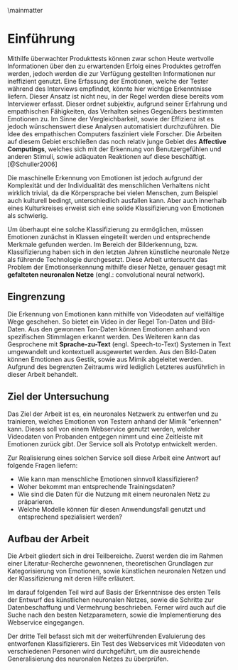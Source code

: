 
\mainmatter

# Einführung

Mithilfe überwachter Produkttests können zwar schon Heute wertvolle Informationen über den zu erwartenden Erfolg eines Produktes getroffen werden, jedoch werden die zur Verfügung gestellten Informationen nur ineffizient genutzt. Eine Erfassung der Emotionen, welche der Tester während des Interviews empfindet, könnte hier wichtige Erkenntnisse liefern. Dieser Ansatz ist nicht neu, in der Regel werden diese bereits vom Interviewer erfasst. Dieser ordnet subjektiv, aufgrund seiner Erfahrung und empathischen Fähigkeiten, das Verhalten seines Gegenübers bestimmten Emotionen zu. Im Sinne der Vergleichbarkeit, sowie der Effizienz ist es jedoch wünschenswert diese Analysen automatisiert durchzuführen.
Die Idee des empathischen Computers fasziniert viele Forscher. Die Arbeiten auf diesem Gebiet erschließen das noch relativ junge Gebiet des **Affective Computings**, welches sich mit der Erkennung von Benutzergefühlen und anderen Stimuli, sowie adäquaten Reaktionen auf diese beschäftigt.[@Schuller2006]

Die maschinelle Erkennung von Emotionen ist jedoch aufgrund der Komplexität und der Individualität des menschlichen Verhaltens nicht wirklich trivial, da die Körpersprache bei vielen Menschen, zum Beispiel auch kulturell bedingt, unterschiedlich ausfallen kann. Aber auch innerhalb eines Kulturkreises erweist sich eine solide Klassifizierung von Emotionen als schwierig.

Um überhaupt eine solche Klassifizierung zu ermöglichen, müssen Emotionen zunächst in Klassen eingeteilt werden und entsprechende Merkmale gefunden werden. Im Bereich der Bilderkennung, bzw. Klassifizierung haben sich in den letzten Jahren künstliche neuronale Netze als führende Technologie durchgesetzt. Diese Arbeit untersucht das Problem der Emotionserkennung mithilfe dieser Netze, genauer gesagt mit **gefalteten neuronalen Netze** (engl.: convolutional neural network).

## Eingrenzung

Die Erkennung von Emotionen kann mithilfe von Videodaten auf vielfältige Wege geschehen. So bietet ein Video in der Regel Ton-Daten und Bild-Daten. Aus den gewonnen Ton-Daten können Emotionen anhand von spezifischen Stimmlagen erkannt werden. Des Weiteren kann das Gesprochene mit **Sprache-zu-Text** (engl. Speech-to-Text) Systemen in Text umgewandelt und kontextuell ausgewertet werden.
Aus den Bild-Daten können Emotionen aus Gestik, sowie aus Mimik abgeleitet werden. Aufgrund des begrenzten Zeitraums wird lediglich Letzteres ausführlich in dieser Arbeit behandelt.

<!--
Die automatisierte Erkennung von Emotionen aus Bildern ist kein grundlegend neues Thema. So wurde es zum Beispiel schon untersucht.... (TODO REF). Als Abgrenzung zu .... wird in dieser Arbeit  -->

## Ziel der Untersuchung

Das Ziel der Arbeit ist es, ein neuronales Netzwerk zu entwerfen und zu trainieren, welches Emotionen von Testern anhand der Mimik "erkennen" kann. Dieses soll von einem Webservice genutzt werden, welcher Videodaten von Probanden entgegen nimmt und eine Zeitleiste mit Emotionen zurück gibt. Der Service soll als Prototyp entwickelt werden.

Zur Realisierung eines solchen Service soll diese Arbeit eine Antwort auf folgende Fragen liefern:

* Wie kann man menschliche Emotionen sinnvoll klassifizieren?
* Woher bekommt man entsprechende Trainingsdaten?
* Wie sind die Daten für die Nutzung mit einem neuronalen Netz zu präparieren.
* Welche Modelle können für diesen Anwendungsfall genutzt und entsprechend spezialisiert werden?


<!--## Stand der Forschung -->

## Aufbau der Arbeit

Die Arbeit gliedert sich in drei Teilbereiche. Zuerst werden die im Rahmen einer Literatur-Recherche gewonnenen, theoretischen Grundlagen zur Kategorisierung von Emotionen, sowie künstlichen neuronalen Netzen und der Klassifizierung mit deren Hilfe erläutert.
<!-- TODO: anders schreiben? -->

Im darauf folgenden Teil wird auf Basis der Erkenntnisse des ersten Teils der Entwurf des künstlichen neuronalen Netzes, sowie die Schritte zur Datenbeschaffung und Vermehrung beschrieben. Ferner wird auch auf die Suche nach den besten Netzparametern, sowie die Implementierung des Webservice eingegangen.

Der dritte Teil befasst sich mit der weiterführenden Evaluierung des entworfenen Klassifizierers. Ein Test des Webservices mit Videodaten von verschiedenen Personen wird durchgeführt, um die ausreichende Generalisierung des neuronalen Netzes zu überprüfen. <!-- TODO: Kapitel ref -->